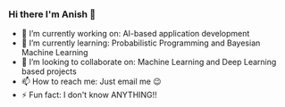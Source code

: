 ### Hi there I'm Anish 👋

- 🔭 I’m currently working on: AI-based application development
- 🌱 I’m currently learning: Probabilistic Programming and Bayesian Machine Learning
- 👯 I’m looking to collaborate on: Machine Learning and Deep Learning based projects
- 📫 How to reach me: Just email me 😉
- ⚡ Fun fact: I don't know ANYTHING!!
